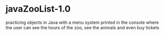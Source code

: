 # javaZooList-1.0
practicing objects in Java with a menu system printed in the console where the user can see the hours of the zoo, see the animals and even buy tickets
